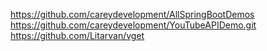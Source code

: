 https://github.com/careydevelopment/AllSpringBootDemos
https://github.com/careydevelopment/YouTubeAPIDemo.git
https://github.com/Litarvan/vget
